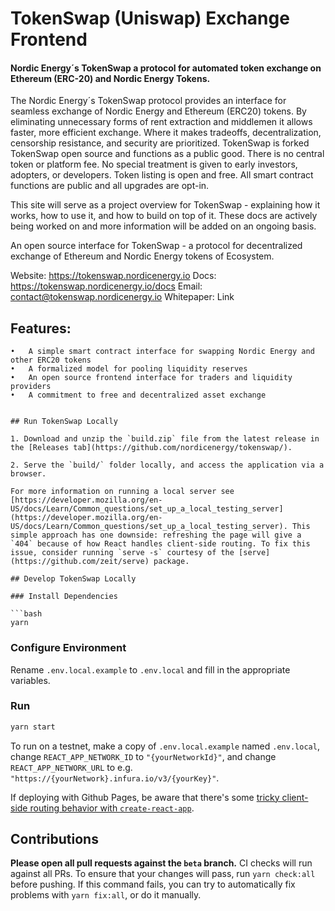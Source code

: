 
# TokenSwap (Uniswap) Exchange Frontend

####  Nordic Energy´s TokenSwap a protocol for automated token exchange on Ethereum (ERC-20) and Nordic Energy Tokens.

The Nordic Energy´s TokenSwap protocol provides an interface for seamless exchange of Nordic Energy and Ethereum (ERC20) tokens. By eliminating unnecessary forms of rent extraction and middlemen it allows faster, more efficient exchange. Where it makes tradeoffs, decentralization, censorship resistance, and security are prioritized. TokenSwap is forked TokenSwap open source and functions as a public good. There is no central token or platform fee. No special treatment is given to early investors, adopters, or developers. Token listing is open and free. All smart contract functions are public and all upgrades are opt-in.

This site will serve as a project overview for TokenSwap - explaining how it works, how to use it, and how to build on top of it. These docs are actively being worked on and more information will be added on an ongoing basis.

An open source interface for TokenSwap - a protocol for decentralized exchange of Ethereum and Nordic Energy tokens of Ecosystem.

Website: https://tokenswap.nordicenergy.io
Docs: https://tokenswap.nordicenergy.io/docs
Email: contact@tokenswap.nordicenergy.io
Whitepaper: Link

## Features:

	•	A simple smart contract interface for swapping Nordic Energy and other ERC20 tokens
	•	A formalized model for pooling liquidity reserves
	•	An open source frontend interface for traders and liquidity providers
	•	A commitment to free and decentralized asset exchange
```

## Run TokenSwap Locally

1. Download and unzip the `build.zip` file from the latest release in the [Releases tab](https://github.com/nordicenergy/tokenswap/).

2. Serve the `build/` folder locally, and access the application via a browser.

For more information on running a local server see [https://developer.mozilla.org/en-US/docs/Learn/Common_questions/set_up_a_local_testing_server](https://developer.mozilla.org/en-US/docs/Learn/Common_questions/set_up_a_local_testing_server). This simple approach has one downside: refreshing the page will give a `404` because of how React handles client-side routing. To fix this issue, consider running `serve -s` courtesy of the [serve](https://github.com/zeit/serve) package.

## Develop TokenSwap Locally

### Install Dependencies

```bash
yarn
```

### Configure Environment

Rename `.env.local.example` to `.env.local` and fill in the appropriate variables.

### Run

```bash
yarn start
```

To run on a testnet, make a copy of `.env.local.example` named `.env.local`, change `REACT_APP_NETWORK_ID` to `"{yourNetworkId}"`, and change `REACT_APP_NETWORK_URL` to e.g. `"https://{yourNetwork}.infura.io/v3/{yourKey}"`.

If deploying with Github Pages, be aware that there's some [tricky client-side routing behavior with `create-react-app`](https://create-react-app.dev/docs/deployment#notes-on-client-side-routing).

## Contributions

**Please open all pull requests against the `beta` branch.** CI checks will run against all PRs. To ensure that your changes will pass, run `yarn check:all` before pushing. If this command fails, you can try to automatically fix problems with `yarn fix:all`, or do it manually.
